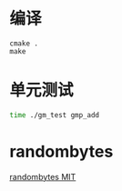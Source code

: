 # 编译
```
cmake .
make
```

# 单元测试
```sh
time ./gm_test gmp_add
```

# randombytes

[randombytes MIT](https://github.com/dsprenkels/randombytes)